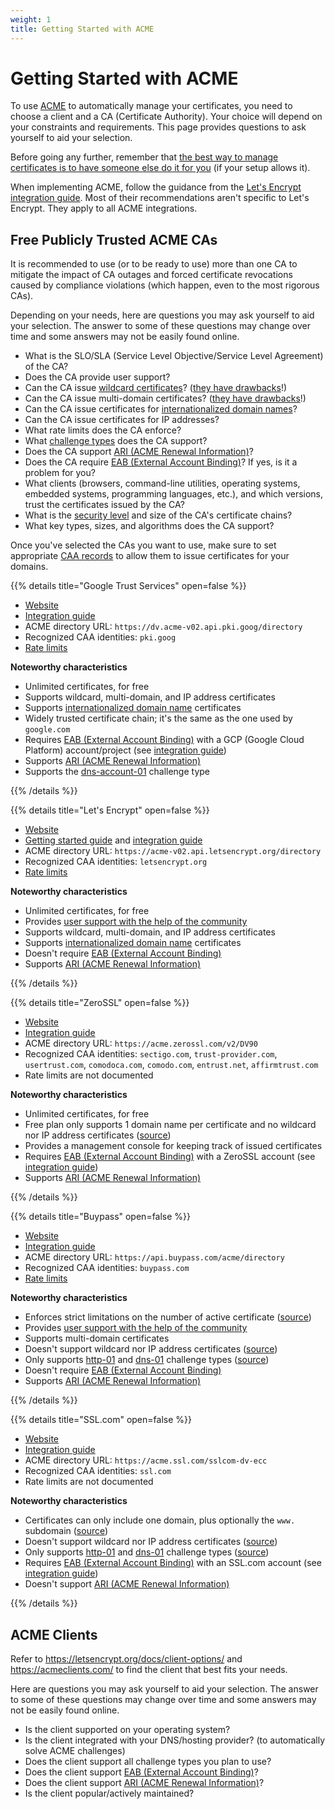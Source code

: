 ```yaml
---
weight: 1
title: Getting Started with ACME
---
```


# Getting Started with ACME

To use [ACME](/acme/) to automatically manage your certificates, you need to
choose a client and a CA (Certificate Authority). Your choice will depend on
your constraints and requirements. This page provides questions to ask yourself
to aid your selection.

Before going any further, remember that
[the best way to manage certificates is to have someone else do it for you](/#:~:text=the%20best%20way%20to%20manage%20certificates%20is%20to%20have%20someone%20else%20do%20it%20for%20you)
(if your setup allows it).

When implementing ACME, follow the guidance from the
[Let's Encrypt integration guide](https://letsencrypt.org/docs/integration-guide/).
Most of their recommendations aren't specific to Let's Encrypt. They apply to
all ACME integrations.

## Free Publicly Trusted ACME CAs

It is recommended to use (or to be ready to use) more than one CA to mitigate
the impact of CA outages and forced certificate revocations caused by compliance
violations (which happen, even to the most rigorous CAs).

Depending on your needs, here are questions you may ask yourself to aid your
selection. The answer to some of these questions may change over time and some
answers may not be easily found online.

- What is the SLO/SLA (Service Level Objective/Service Level Agreement) of the
  CA?
- Does the CA provide user support?
- Can the CA issue
  [wildcard certificates](https://www.keyfactor.com/blog/what-is-a-wildcard-certificate/)?
  ([they have drawbacks](https://www.keyfactor.com/blog/what-is-a-wildcard-certificate/#:~:text=Drawbacks%20of%20using%20wildcard%20certificates)!)
- Can the CA issue multi-domain certificates?
  ([they have drawbacks](https://www.quora.com/What-are-the-disadvantages-of-multi-domain-SSL-certificates)!)
- Can the CA issue certificates for
  [internationalized domain names](https://en.wikipedia.org/wiki/Punycode)?
- Can the CA issue certificates for IP addresses?
- What rate limits does the CA enforce?
- What [challenge types](/acme/challenges/) does the CA support?
- Does the CA support [ARI (ACME Renewal Information)](/acme/ari/)?
- Does the CA require [EAB (External Account Binding)](/acme/eab/)? If yes, is
  it a problem for you?
- What clients (browsers, command-line utilities, operating systems, embedded
  systems, programming languages, etc.), and which versions, trust the
  certificates issued by the CA?
- What is the
  [security level](https://www.feistyduck.com/library/openssl-cookbook/online/openssl-command-line/understanding-security-levels.html)
  and size of the CA's certificate chains?
- What key types, sizes, and algorithms does the CA support?

Once you've selected the CAs you want to use, make sure to set appropriate
[CAA records](/acme/caa/) to allow them to issue certificates for your domains.

{{% details title="Google Trust Services" open=false %}} <a id="gts"></a>

- [Website](https://pki.goog/)
- [Integration guide](https://cloud.google.com/certificate-manager/docs/public-ca-tutorial)
- ACME directory URL: `https://dv.acme-v02.api.pki.goog/directory`
- Recognized CAA identities: `pki.goog`
- [Rate limits](https://cloud.google.com/certificate-manager/docs/quotas#public_ca_request_quotas)

**Noteworthy characteristics**

- Unlimited certificates, for free
- Supports wildcard, multi-domain, and IP address certificates
- Supports
  [internationalized domain name](https://en.wikipedia.org/wiki/Punycode)
  certificates
- Widely trusted certificate chain; it's the same as the one used by
  `google.com`
- Requires [EAB (External Account Binding)](/acme/eab/) with a GCP (Google Cloud
  Platform) account/project (see
  [integration guide](https://cloud.google.com/certificate-manager/docs/public-ca-tutorial))
- Supports [ARI (ACME Renewal Information)](/acme/ari/)
- Supports the [dns-account-01](/acme/challenges/#dns-account-01) challenge type

<p></p> <!-- If nothing follows, the bulleted items have too much space between them -->

{{% /details %}}

{{% details title="Let's Encrypt" open=false %}} <a id="letsencrypt"></a>

- [Website](https://letsencrypt.org/)
- [Getting started guide](https://letsencrypt.org/getting-started/) and
  [integration guide](https://letsencrypt.org/docs/integration-guide/)
- ACME directory URL: `https://acme-v02.api.letsencrypt.org/directory`
- Recognized CAA identities: `letsencrypt.org`
- [Rate limits](https://letsencrypt.org/docs/rate-limits/)

**Noteworthy characteristics**

- Unlimited certificates, for free
- Provides
  [user support with the help of the community](https://community.letsencrypt.org/)
- Supports wildcard, multi-domain, and IP address certificates
- Supports
  [internationalized domain name](https://en.wikipedia.org/wiki/Punycode)
  certificates
- Doesn't require [EAB (External Account Binding)](/acme/eab/)
- Supports [ARI (ACME Renewal Information)](/acme/ari/)

<p></p> <!-- If nothing follows, the bulleted items have too much space between them -->

{{% /details %}}

{{% details title="ZeroSSL" open=false %}} <a id="zerossl"></a>

- [Website](https://zerossl.com/)
- [Integration guide](https://zerossl.com/documentation/acme/)
- ACME directory URL: `https://acme.zerossl.com/v2/DV90`
- Recognized CAA identities: `sectigo.com`, `trust-provider.com`,
  `usertrust.com`, `comodoca.com`, `comodo.com`, `entrust.net`,
  `affirmtrust.com`
- Rate limits are not documented

**Noteworthy characteristics**

- Unlimited certificates, for free
- Free plan only supports 1 domain name per certificate and no wildcard nor IP
  address certificates ([source](https://zerossl.com/pricing/))
- Provides a management console for keeping track of issued certificates
- Requires [EAB (External Account Binding)](/acme/eab/) with a ZeroSSL account
  (see [integration guide](https://zerossl.com/documentation/acme/))
- Supports [ARI (ACME Renewal Information)](/acme/ari/)

<p></p> <!-- If nothing follows, the bulleted items have too much space between them -->

{{% /details %}}

{{% details title="Buypass" open=false %}} <a id="buypass"></a>

- [Website](https://www.buypass.com/)
- [Integration guide](https://community.buypass.com/t/k9r5cx/get-started)
- ACME directory URL: `https://api.buypass.com/acme/directory`
- Recognized CAA identities: `buypass.com`
- [Rate limits](https://community.buypass.com/t/m2r5cj/rate-limits)

**Noteworthy characteristics**

- Enforces strict limitations on the number of active certificate
  ([source](https://community.buypass.com/t/m1yfby4))
- Provides
  [user support with the help of the community](https://community.buypass.com/category/go-ssl-acme)
- Supports multi-domain certificates
- Doesn't support wildcard nor IP address certificates
  ([source](https://www.buypass.com/products/tls-ssl-certificates/ssl-domain-dv#:~:text=Compare%20TLS/SSL%20certificates))
- Only supports [http-01](/acme/challenges/#http-01) and
  [dns-01](/acme/challenges/#dns-01) challenge types
  ([source](https://community.buypass.com/t/x2yz84j/support-for-tls-alpn-01-verification))
- Doesn't require [EAB (External Account Binding)](/acme/eab/)
- Supports [ARI (ACME Renewal Information)](/acme/ari/)

<p></p> <!-- If nothing follows, the bulleted items have too much space between them -->

{{% /details %}}

{{% details title="SSL.com" open=false %}} <a id="ssl.com"></a>

- [Website](https://www.ssl.com/)
- [Integration guide](https://www.ssl.com/how-to/order-free-90-day-ssl-tls-certificates-with-acme/)
- ACME directory URL: `https://acme.ssl.com/sslcom-dv-ecc`
- Recognized CAA identities: `ssl.com`
- Rate limits are not documented

**Noteworthy characteristics**

- Certificates can only include one domain, plus optionally the `www.` subdomain
  ([source](https://www.ssl.com/how-to/order-free-90-day-ssl-tls-certificates-with-acme/#:~:text=These%20certificates%20include%20one%20domain%2C%20plus%20optionally%20the%20www%20subdomain))
- Doesn't support wildcard nor IP address certificates
  ([source](https://www.ssl.com/guide/ssl-tls-certificate-issuance-and-revocation-with-acme/#billing))
- Only supports [http-01](/acme/challenges/#http-01) and
  [dns-01](/acme/challenges/#dns-01) challenge types
  ([source](https://www.ssl.com/guide/ssl-tls-certificate-issuance-and-revocation-with-acme/#ftoc-heading-3))
- Requires [EAB (External Account Binding)](/acme/eab/) with an SSL.com account
  (see
  [integration guide](https://www.ssl.com/how-to/order-free-90-day-ssl-tls-certificates-with-acme/#ftoc-heading-2))
- Doesn't support [ARI (ACME Renewal Information)](/acme/ari/)

<p></p> <!-- If nothing follows, the bulleted items have too much space between them -->

{{% /details %}}

## ACME Clients

Refer to https://letsencrypt.org/docs/client-options/ and
https://acmeclients.com/ to find the client that best fits your needs.

Here are questions you may ask yourself to aid your selection. The answer to
some of these questions may change over time and some answers may not be easily
found online.

- Is the client supported on your operating system?
- Is the client integrated with your DNS/hosting provider? (to automatically
  solve ACME challenges)
- Does the client support all challenge types you plan to use?
- Does the client support [EAB (External Account Binding)](/acme/eab/)?
- Does the client support [ARI (ACME Renewal Information)](/acme/ari/)?
- Is the client popular/actively maintained?
